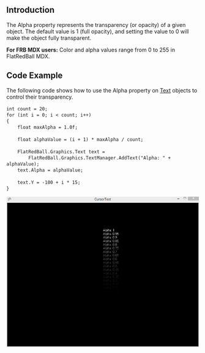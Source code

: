 ## Introduction

The Alpha property represents the transparency (or opacity) of a given object. The default value is 1 (full opacity), and setting the value to 0 will make the object fully transparent.

**For FRB MDX users:** Color and alpha values range from 0 to 255 in FlatRedBall MDX.

## Code Example

The following code shows how to use the Alpha property on [Text](/frb/docs/index.php?title=FlatRedBall.Graphics.Text.md "FlatRedBall.Graphics.Text") objects to control their transparency.

    int count = 20;
    for (int i = 0; i < count; i++)
    {
        float maxAlpha = 1.0f;

        float alphaValue = (i + 1) * maxAlpha / count;

        FlatRedBall.Graphics.Text text =
            FlatRedBall.Graphics.TextManager.AddText("Alpha: " + alphaValue);
        text.Alpha = alphaValue;

        text.Y = -100 + i * 15;
    }

![TextAlpha.PNG](/media/migrated_media-TextAlpha.PNG)

